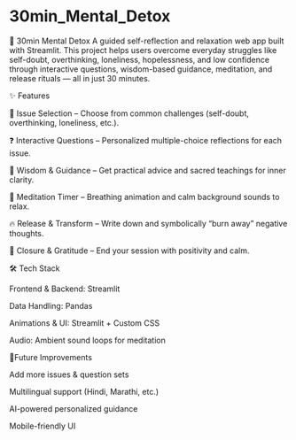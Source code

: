 # 30min_Mental_Detox
🌱 30min Mental Detox  A guided self-reflection and relaxation web app built with Streamlit. This project helps users overcome everyday struggles like self-doubt, overthinking, loneliness, hopelessness, and low confidence through interactive questions, wisdom-based guidance, meditation, and release rituals — all in just 30 minutes.

✨ Features

🧩 Issue Selection – Choose from common challenges (self-doubt, overthinking, loneliness, etc.).

❓ Interactive Questions – Personalized multiple-choice reflections for each issue.

📜 Wisdom & Guidance – Get practical advice and sacred teachings for inner clarity.

🧘 Meditation Timer – Breathing animation and calm background sounds to relax.

🔥 Release & Transform – Write down and symbolically “burn away” negative thoughts.

🌸 Closure & Gratitude – End your session with positivity and calm.

🛠️ Tech Stack

Frontend & Backend: Streamlit

Data Handling: Pandas

Animations & UI: Streamlit + Custom CSS

Audio: Ambient sound loops for meditation

🎯Future Improvements

Add more issues & question sets

Multilingual support (Hindi, Marathi, etc.)

AI-powered personalized guidance

Mobile-friendly UI
